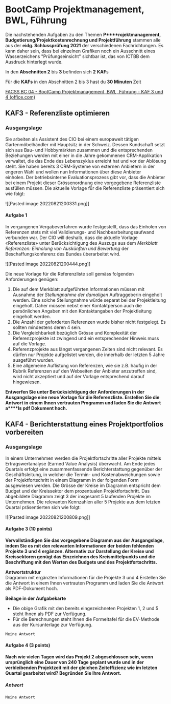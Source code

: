 # BootCamp Projektmanagement, BWL, Führung
Die nachstehenden Aufgaben zu den Themen **P****rojektmanagement, Budgetierung/Projektkostenrechnung und Projektführung** stammen alle aus der **eidg. Schlussprüfung 2021** der verschiedenen Fachrichtungen. Es kann daher sein, dass bei einzelnen Grafiken noch ein Ausschnitt eines Wasserzeichens "Prüfungseinsicht" sichtbar ist, das von ICTBB dem Ausdruck hinterlegt wurde.  
  
In den **Abschnitten 2** bis **3** befinden sich **2** **KAF**s  
  
Für die **KAFs** in den Abschnitten 2 bis 3 hast du **30 Minuten** Zeit

[FACSS BC 04 - BootCamp Projektmanagement, BWL, Führung - KAF 3 und 4 (office.com)](https://forms.office.com/pages/responsepage.aspx?id=KD8PHtdlokW6B_SGKKJ1dH4d0fqCZT1LhCGBv9QciOtUOFAwVUgwSTRVRkJaNzQ2WUxaSjZZQkxaVy4u)

## **KAF3 - Referenzliste optimieren**

### **Ausgangslage**  
Sie arbeiten als Assistent des CIO bei einem europaweit tätigen Gartenmöbelhändler mit Hauptsitz in der Schweiz. Dessen Kundschaft setzt sich aus Bau- und Hobbymärkten zusammen und die entsprechenden Beziehungen werden mit einer in die Jahre gekommenen CRM-Applikation verwaltet, die das Ende des Lebenszyklus erreicht hat und vor der Ablösung steht. Sie haben bereits 3 CRM-Systeme von externen Anbietern in der engeren Wahl und wollen nun Informationen über diese Anbieter einholen. Der betriebsinterne Evaluationsprozess gibt vor, dass die Anbieter bei einem Projekt dieser Grössenordnung eine vorgegebene Referenzliste ausfüllen müssen. Die aktuelle Vorlage für die Referenzliste präsentiert sich wie folgt:

![[Pasted image 20220821200331.png]]

#### Aufgabe 1
In vergangenen Vergabeverfahren wurde festgestellt, dass das Einholen von Referenzen stets mit viel Validierungs- und Nachbearbeitungsaufwand verbunden war. Der CIO will deshalb, dass die aktuelle Vorlage «Referenzliste» unter Berücksichtigung des Auszugs aus dem _Merkblatt Referenzen: Einholung von Auskünften und Bewertung_ der Beschaffungskonferenz des Bundes überarbeitet wird.

![[Pasted image 20220821200444.png]]

Die neue Vorlage für die Referenzliste soll gemäss folgenden Anforderungen genügen:  

1. Die auf dem Merkblatt aufgeführten Informationen müssen mit Ausnahme der _Stellungnahme der damaligen_ Auftraggeberin eingeholt werden. Eine solche Stellungnahme würde separat bei der Projektleitung eingeholt. Daher müssen nebst einer Kontaktperson auch die persönlichen Angaben mit den Kontaktangaben der Projektleitung eingeholt werden.
2. Die Anzahl der geforderten Referenzen wurde bisher nicht festgelegt. Es sollten mindestens deren 4 sein.
3. Die Vergleichbarkeit bezüglich Grösse und Komplexität der Referenzprojekte ist zwingend und ein entsprechender Hinweis muss auf die Vorlage.
4. Referenzprojekte aus längst vergangenen Zeiten sind nicht relevant. Es dürfen nur Projekte aufgelistet werden, die innerhalb der letzten 5 Jahre ausgeführt wurden.
5. Eine allgemeine Auflistung von Referenzen, wie sie z.B. häufig in der Rubrik Referenzen auf den Webseiten der Anbieter anzutreffen sind, wird nicht akzeptiert und auf der Vorlage entsprechend darauf hingewiesen.

**Entwerfen Sie unter Berücksichtigung der Anforderungen in der Ausgangslage eine neue Vorlage für die Referenzliste. Erstellen Sie die Antwort in einem Ihnen vertrauten Programm und laden Sie die Antwort a****ls pdf Dokument hoch.**

## **KAF4 - Berichterstattung eines Projektportfolios vorbereiten**

### Ausgangslage
In einem Unternehmen werden die Projektfortschritte aller Projekte mittels Ertragswertanalyse (Earned Value Analysis) überwacht. Am Ende jedes Quartals erfolgt eine zusammenfassende Berichterstattung gegenüber der Geschäftsleitung, in welcher die Termin- und Kostenabweichungen sowie der Projektfortschritt in einem Diagramm in der folgenden Form ausgewiesen werden. Die Grösse der Kreise im Diagramm entspricht dem Budget und der Kreissektor dem prozentualen Projektfortschritt. Das abgebildete Diagramm zeigt 3 der insgesamt 5 laufenden Projekte im Unternehmen. Die relevanten Kennzahlen aller 5 Projekte aus dem letzten Quartal präsentierten sich wie folgt:

![[Pasted image 20220821200809.png]]

#### Aufgabe 3 (10 points)
**Vervollständigen Sie das vorgegebene Diagramm aus der Ausgangslage, indem Sie es mit den relevanten Informationen der beiden fehlenden Projekte 3 und 4 ergänzen. Alternativ zur Darstellung der Kreise und Kreissektoren genügt das Einzeichnen des Kreismittelpunkts und die Beschriftung mit den Werten des Budgets und des Projektfortschritts.**   

**Antwortstruktur**  
Diagramm mit ergänzten Informationen für die Projekte 3 und 4 Erstellen Sie die Antwort in einem Ihnen vertrauten Programm und laden Sie die Antwort als PDF-Dokument hoch.  
  
**Beilage in der Aufgabekarte**
- Die obige Grafik mit den bereits eingezeichneten Projekten 1, 2 und 5 steht Ihnen als PDF zur Verfügung.
- Für die Berechnungen steht Ihnen die Formeltafel für die EV-Methode aus der Kursunterlage zur Verfügung.

`Meine Antwort`

#### Aufgabe 4 (3 points)
**Nach wie vielen Tagen wird das Projekt 2 abgeschlossen sein, wenn ursprünglich eine Dauer von 240 Tage geplant wurde und in der verbleibenden Projektzeit mit der gleichen Zeiteffizienz wie im letzten Quartal gearbeitet wird? Begründen Sie Ihre Antwort.**

##### Antwort
`Meine Antwort`